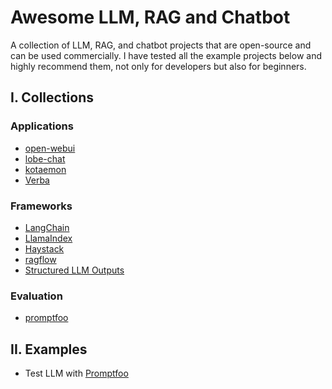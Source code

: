 # Awesome LLM, RAG and Chatbot
A collection of LLM, RAG, and chatbot projects that are open-source and can be used commercially. I have tested all the example projects below and highly recommend them, not only for developers but also for beginners.

## I. Collections
### Applications
- [open-webui](https://github.com/open-webui/open-webui)
- [lobe-chat](https://github.com/lobehub/lobe-chat)
- [kotaemon](https://github.com/Cinnamon/kotaemon)
- [Verba](https://github.com/weaviate/Verba)
### Frameworks
- [LangChain](https://github.com/langchain-ai/langchain)
- [LlamaIndex](https://github.com/run-llama/llama_index)
- [Haystack](https://github.com/deepset-ai/haystack)
- [ragflow](https://github.com/infiniflow/ragflow)
- [Structured LLM Outputs](https://github.com/jxnl/instructor)
### Evaluation
- [promptfoo](https://github.com/promptfoo/promptfoo)

## II. Examples
- Test LLM with [Promptfoo](./promptfoo-example/README.md)